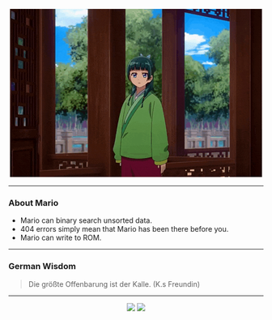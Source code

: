 <p align="center">
  <img src="assets/maomao.gif" />
</p>

---

### About Mario
- Mario can binary search unsorted data.
- 404 errors simply mean that Mario has been there before you.
- Mario can write to ROM.

---

### German Wisdom
> Die größte Offenbarung ist der Kalle. (K.s Freundin)

---

<p align="center">
  <a>
    <img height="180em" src="https://github-readme-stats-eight-theta.vercel.app/api?username=Torfkopp&show_icons=true&theme=dark&include_all_commits=true&count_private=true"/>
  </a>
  <a href="https://github.com/Torfkopp?tab=repositories">
    <img height="180em" src="https://github-readme-stats-eight-theta.vercel.app/api/top-langs/?username=torfkopp&layout=compact&theme=dark&langs_count=8&hide=java"/>
  </a>
</p>

